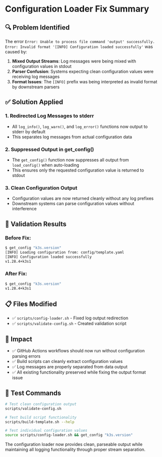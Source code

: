 # Configuration Loader Fix Summary

## 🔍 Problem Identified
The error `Error: Unable to process file command 'output' successfully. Error: Invalid format '[INFO] Configuration loaded successfully'` was caused by:

1. **Mixed Output Streams**: Log messages were being mixed with configuration values in stdout
2. **Parser Confusion**: Systems expecting clean configuration values were receiving log messages
3. **Format Issues**: The `[INFO]` prefix was being interpreted as invalid format by downstream parsers

## ✅ Solution Applied

### 1. Redirected Log Messages to stderr
- All `log_info()`, `log_warn()`, and `log_error()` functions now output to stderr by default
- This separates log messages from actual configuration data

### 2. Suppressed Output in get_config()
- The `get_config()` function now suppresses all output from `load_config()` when auto-loading
- This ensures only the requested configuration value is returned to stdout

### 3. Clean Configuration Output
- Configuration values are now returned cleanly without any log prefixes
- Downstream systems can parse configuration values without interference

## 🧪 Validation Results

### Before Fix:
```bash
$ get_config "k3s.version"
[INFO] Loading configuration from: config/template.yaml
[INFO] Configuration loaded successfully
v1.28.4+k3s1
```

### After Fix:
```bash
$ get_config "k3s.version"
v1.28.4+k3s1
```

## 📋 Files Modified
- ✅ `scripts/config-loader.sh` - Fixed log output redirection
- ✅ `scripts/validate-config.sh` - Created validation script

## 🚀 Impact
- ✅ GitHub Actions workflows should now run without configuration parsing errors
- ✅ Build scripts can cleanly extract configuration values
- ✅ Log messages are properly separated from data output
- ✅ All existing functionality preserved while fixing the output format issue

## 🎯 Test Commands
```bash
# Test clean configuration output
scripts/validate-config.sh

# Test build script functionality
scripts/build-template.sh --help

# Test individual configuration values
source scripts/config-loader.sh && get_config "k3s.version"
```

The configuration loader now provides clean, parseable output while maintaining all logging functionality through proper stream separation.
</text>